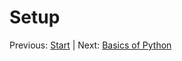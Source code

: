 # Setup

Previous: [Start] | Next: [Basics of Python]

[Start]: ../readme.md
[Basics of Python]: python.md
